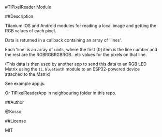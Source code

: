 #TiPixelReader Module

##Description

Titanium iOS and Android modules for reading a local image and getting the RGB values of each pixel.



Data is returned in a callback containing an array of 'lines'. 

Each 'line' is an array of uints, where the first (0) item is the line number and the rest are the RGBRGBRGBRGB.. etc values for the pixels on that line. 



(This data is then used by another app to send this data to an RGB LED Matrix using the `ti.bluetooth` module to an ESP32-powered device attached to the Matrix)



See example app.js. 

Or TiPixelReaderApp in neighbouring folder in this repo. 

##Author

@Kosso 

##License

MIT


